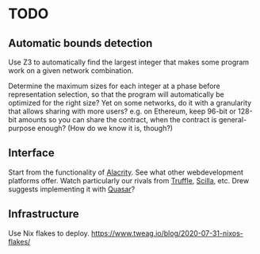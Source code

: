 # TODO

## Automatic bounds detection

Use Z3 to automatically find the largest integer that makes some program work
on a given network combination.

Determine the maximum sizes for each integer at a phase before representation selection,
so that the program will automatically be optimized for the right size?
Yet on some networks, do it with a granularity that allows sharing with more users?
e.g. on Ethereum, keep 96-bit or 128-bit amounts so you can share the contract,
when the contract is general-purpose enough? (How do we know it is, though?)

## Interface

Start from the functionality of [Alacrity](https://alacrity-lang.org).
See what other webdevelopment platforms offer.
Watch particularly our rivals from
[Truffle](https://www.trufflesuite.com/),
[Scilla](https://scilla-lang.org/), etc.
Drew suggests implementing it with [Quasar](https://quasar.dev/)?

## Infrastructure

Use Nix flakes to deploy.
https://www.tweag.io/blog/2020-07-31-nixos-flakes/
